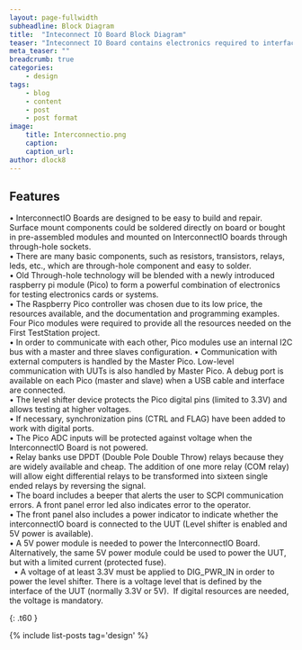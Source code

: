 ```yaml
---
layout: page-fullwidth
subheadline: Block Diagram
title:  "Inteconnect IO Board Block Diagram"
teaser: "Inteconnect IO Board contains electronics required to interface with the UUT"
meta_teaser: ""
breadcrumb: true
categories:
    - design
tags:
    - blog
    - content
    - post
    - post format
image:
    title: Interconnectio.png
    caption: 
    caption_url: 
author: dlock8
---
```

## Features

•	InterconnectIO Boards are designed to be easy to build and repair. Surface mount components could be soldered directly on board or bought in pre-assembled modules and mounted on InterconnectIO boards through through-hole sockets.<br> 
•	There are many basic components, such as resistors, transistors, relays, leds, etc., which are through-hole component and easy to solder.<br>
•	Old Through-hole technology will be blended with a newly introduced raspberry pi module (Pico) to form a powerful combination of electronics for testing electronics cards or systems.<br>
•	The Raspberry Pico controller was chosen due to its low price, the resources available, and the documentation and programming examples. Four Pico modules were required to provide all the resources needed on the First TestStation project.<br>
•	In order to communicate with each other, Pico modules use an internal I2C bus with a master and three slaves configuration.
•	Communication with external computers is handled by the Master Pico. Low-level communication with UUTs is also handled by Master Pico. A debug port is available on each Pico (master and slave) when a USB cable and interface are connected.<br>
 •	The level shifter device protects the Pico digital pins (limited to 3.3V) and allows testing at higher voltages.<br>
 •	If necessary, synchronization pins (CTRL and FLAG) have been added to work with digital ports.<br>
 •	The Pico ADC inputs will be protected against voltage when the InterconnectIO Board is not powered.<br>
 •	Relay banks use DPDT (Double Pole Double Throw) relays because they are widely available and cheap. The addition of one more relay (COM relay) will allow eight differential relays to be transformed into sixteen single ended relays by reversing the signal.<br>
  •	The board includes a beeper that alerts the user to SCPI communication errors. A front panel error led also indicates error to the operator.<br>
  •	The front panel also includes a power indicator to indicate whether the interconnectIO board is connected to the UUT (Level shifter is enabled and 5V power is available).<br>
 •	A 5V power module is needed to power the InterconnectIO Board. Alternatively, the same 5V power module could be used to power the UUT, but with a limited current (protected fuse).<br>  
•	A voltage of at least 3.3V must be applied to DIG_PWR_IN in order to power the level shifter. There is a voltage level that is defined by the interface of the UUT (normally 3.3V or 5V).  If digital resources are needed, the voltage is mandatory.<br>


{: .t60 }

{% include list-posts tag='design' %}







